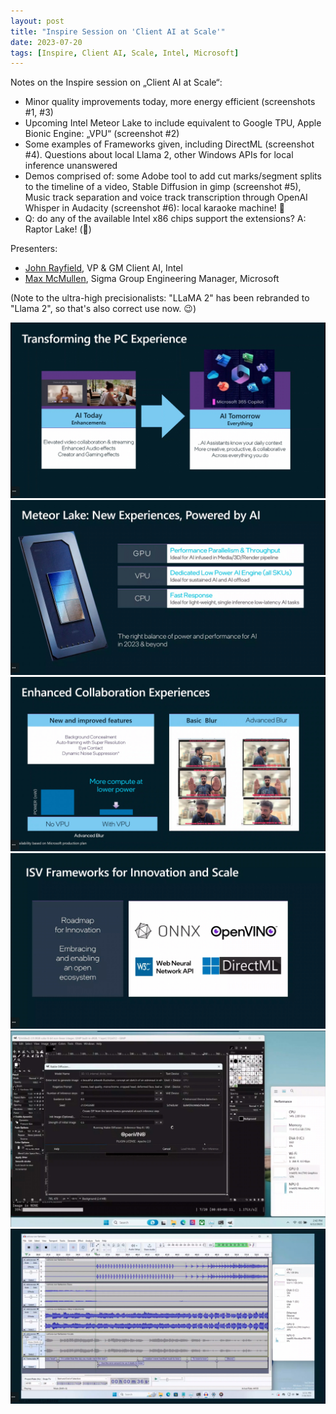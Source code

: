 ```yaml
---
layout: post
title: "Inspire Session on 'Client AI at Scale'"
date: 2023-07-20
tags: [Inspire, Client AI, Scale, Intel, Microsoft]
---
```


Notes on the Inspire session on „Client AI at Scale“:

* Minor quality improvements today, more energy efficient (screenshots #1, #3)
* Upcoming Intel Meteor Lake to include equivalent to Google TPU, Apple Bionic Engine: „VPU“ (screenshot #2)
* Some examples of Frameworks given, including DirectML (screenshot #4). Questions about local Llama 2, other Windows APIs for local inference unanswered
* Demos comprised of: some Adobe tool to add cut marks/segment splits to the timeline of a video, Stable Diffusion in gimp (screenshot #5), Music track separation and voice track transcription through OpenAI Whisper in Audacity (screenshot #6): local karaoke machine! 🥳
* Q: do any of the available Intel x86 chips support the extensions? A: Raptor Lake! (🤔)

Presenters:

* [John Rayfield](http://LinkedIn.in/john-rayfield-65913b/), VP & GM Client AI, Intel
* [Max McMullen](http://LinkedIn.in/maxmcmullen/), Sigma Group Engineering Manager, Microsoft

(Note to the ultra-high precisionalists: "LLaMA 2" has been rebranded to "Llama 2", so that's also correct use now. 😉)

![Client AI at scale #1](assets/img/client-ai-at-scale-1.jpg)
![Client AI at scale #2](assets/img/client-ai-at-scale-2.jpg)
![Client AI at scale #3](assets/img/client-ai-at-scale-3.jpg)
![Client AI at scale #4](assets/img/client-ai-at-scale-4.jpg)
![Client AI at scale #5](assets/img/client-ai-at-scale-5.jpg)
![Client AI at scale #6](assets/img/client-ai-at-scale-6.jpg)
